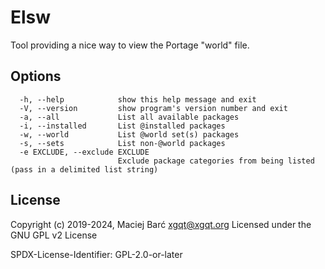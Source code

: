 # Elsw

Tool providing a nice way to view the Portage "world" file.

## Options

``` text
  -h, --help            show this help message and exit
  -V, --version         show program's version number and exit
  -a, --all             List all available packages
  -i, --installed       List @installed packages
  -w, --world           List @world set(s) packages
  -s, --sets            List non-@world packages
  -e EXCLUDE, --exclude EXCLUDE
                        Exclude package categories from being listed (pass in a delimited list string)
```

## License

Copyright (c) 2019-2024, Maciej Barć <xgqt@xgqt.org>
Licensed under the GNU GPL v2 License

SPDX-License-Identifier: GPL-2.0-or-later
